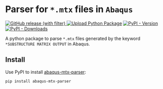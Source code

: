 # Parser for `*.mtx` files in `Abaqus`
[![GitHub release (with filter)](https://img.shields.io/github/v/release/huang-lihao/abaqus-mtx-parser?logo=github)
](https://github.com/huang-lihao/abaqus-mtx-parser)
[![Upload Python Package](https://github.com/huang-lihao/abaqus-mtx-parser/actions/workflows/python-publish.yml/badge.svg)](https://github.com/huang-lihao/abaqus-mtx-parser/actions/workflows/python-publish.yml)
[![PyPI - Version](https://img.shields.io/pypi/v/abaqus-mtx-parser?logo=pypi)](https://pypi.org/project/abaqus-mtx-parser/)
[![PyPI - Downloads](https://img.shields.io/pypi/dm/abaqus-mtx-parser?logo=PyPI)](https://pypi.org/project/abaqus-mtx-parser/)



A python package to parse `*.mtx` files generated by the keyword `*SUBSTRUCTURE MATRIX OUTPUT` in Abaqus.


Install
----------------------
Use PyPI to install [abaqus-mtx-parser](https://pypi.org/project/abaqus-mtx-parser/):
```sh
pip install abaqus-mtx-parser
```
